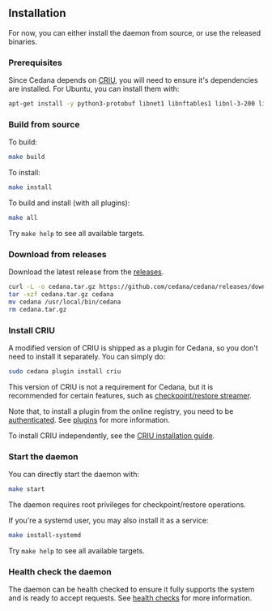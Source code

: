## Installation

For now, you can either install the daemon from source, or use the released binaries.

### Prerequisites

Since Cedana depends on [CRIU](https://criu.org), you will need to ensure it's dependencies are installed. For Ubuntu, you can install them with:

```sh
apt-get install -y python3-protobuf libnet1 libnftables1 libnl-3-200 libprotobuf-c1 iptables
```

### Build from source

To build:

```sh
make build
```

To install:

```sh
make install
```

To build and install (with all plugins):

```sh
make all
```

Try `make help` to see all available targets.

### Download from releases

Download the latest release from the [releases](https://github.com/cedana/cedana/releases).

```sh
curl -L -o cedana.tar.gz https://github.com/cedana/cedana/releases/download/v${CEDANA_VERSION}/cedana_${CEDANA_VERSION}_linux_amd64.tar.gz
tar -xzf cedana.tar.gz cedana
mv cedana /usr/local/bin/cedana
rm cedana.tar.gz
```

### Install CRIU

A modified version of CRIU is shipped as a plugin for Cedana, so you don't need to install it separately. You can simply do:

```sh
sudo cedana plugin install criu
```

This version of CRIU is not a requirement for Cedana, but it is recommended for certain features, such as [checkpoint/restore streamer](streamer/cr.md).

Note that, to install a plugin from the online registry, you need to be [authenticated](authentication.md). See [plugins](plugins.md) for more information.

To install CRIU independently, see the [CRIU installation guide](https://criu.org/Installation).

### Start the daemon

You can directly start the daemon with:

```sh
make start
```

The daemon requires root privileges for checkpoint/restore operations. 

If you're a systemd user, you may also install it as a service:

```sh
make install-systemd
```

Try `make help` to see all available targets.

### Health check the daemon

The daemon can be health checked to ensure it fully supports the system and is ready to accept requests. See [health checks](health.md) for more information.

